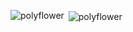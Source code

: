<p align="left">
</p>

<p><img align="left" src="https://github-readme-stats.vercel.app/api/top-langs?username=polyflower&show_icons=true&locale=en&layout=compact" alt="polyflower" /></p>

<p>&nbsp;<img align="center" src="https://github-readme-stats.vercel.app/api?username=polyflower&show_icons=true&locale=en" alt="polyflower" /></p>
